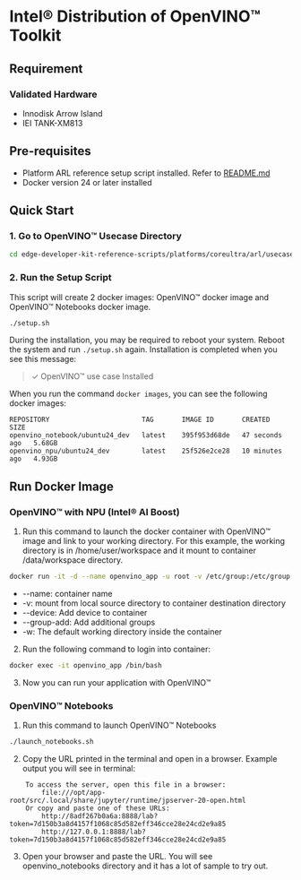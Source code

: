 # Intel® Distribution of OpenVINO™ Toolkit

## Requirement
### Validated Hardware
- Innodisk Arrow Island
- IEI TANK-XM813

## Pre-requisites
- Platform ARL reference setup script installed. Refer to [README.md](../../README.md) 
- Docker version 24 or later installed

## Quick Start
### 1. Go to OpenVINO™ Usecase Directory
```bash
cd edge-developer-kit-reference-scripts/platforms/coreultra/arl/usecases/openvino
```

### 2. Run the Setup Script
This script will create 2 docker images: OpenVINO™ docker image and OpenVINO™ Notebooks docker image.
```bash
./setup.sh
```
During the installation, you may be required to reboot your system. Reboot the system and run `./setup.sh` again. Installation is completed when you see this message:
> ✓ OpenVINO™ use case Installed

When you run the command `docker images`, you can see the following docker images:
```
REPOSITORY                       TAG       IMAGE ID       CREATED          SIZE
openvino_notebook/ubuntu24_dev   latest    395f953d68de   47 seconds ago   5.68GB
openvino_npu/ubuntu24_dev        latest    25f526e2ce28   10 minutes ago   4.93GB

```

## Run Docker Image
### OpenVINO™ with NPU (Intel® AI Boost)
1. Run this command to launch the docker container with OpenVINO™ image and link to your working directory. For this example, the working directory is in /home/user/workspace and it mount to container /data/workspace directory.

```bash
docker run -it -d --name openvino_app -u root -v /etc/group:/etc/group --device=/dev/dri --device=/dev/accel --group-add=$(stat -c "%g" /dev/dri/render* | head -n 1) -v /usr/bin:/usr/bin -v /home/user/workspace:/data/workspace -w /data/workspace openvino_npu/ubuntu24_dev:latest
```

- --name: container name
- -v: mount from local source directory to container destination directory
- --device: Add device to container
- --group-add: Add additional groups
- -w: The default working directory inside the container

2. Run the following command to login into container:
```bash
docker exec -it openvino_app /bin/bash
```

3. Now you can run your application with OpenVINO™

### OpenVINO™ Notebooks
1. Run this command to launch OpenVINO™ Notebooks
```bash
./launch_notebooks.sh
```
2. Copy the URL printed in the terminal and open in a browser. Example output you will see in terminal:
```
    To access the server, open this file in a browser:
        file:///opt/app-root/src/.local/share/jupyter/runtime/jpserver-20-open.html
    Or copy and paste one of these URLs:
        http://8adf267b0a6a:8888/lab?token=7d150b3a8d4157f1068c85d582eff346cce28e24cd2e9a85
        http://127.0.0.1:8888/lab?token=7d150b3a8d4157f1068c85d582eff346cce28e24cd2e9a85
```
3. Open your browser and paste the URL. You will see openvino_notebooks directory and it has a lot of sample to try out.
